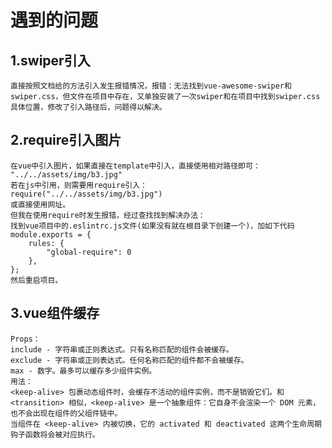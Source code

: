# 遇到的问题
## 1.swiper引入
    直接按照文档给的方法引入发生报错情况，报错：无法找到vue-awesome-swiper和swiper.css，但文件在项目中存在，又单独安装了一次swiper和在项目中找到swiper.css具体位置，修改了引入路径后，问题得以解决。
## 2.require引入图片
    在vue中引入图片，如果直接在template中引入，直接使用相对路径即可：
    "../../assets/img/b3.jpg"
    若在js中引用，则需要用require引入：
    require("../../assets/img/b3.jpg")
    或直接使用网址。
    但我在使用require时发生报错，经过查找找到解决办法：
    找到vue项目中的.eslintrc.js文件(如果没有就在根目录下创建一个)，加如下代码
    module.exports = {
        rules: {  
            "global-require": 0  
        },
    };
    然后重启项目。
## 3.vue组件缓存
    Props：
    include - 字符串或正则表达式。只有名称匹配的组件会被缓存。
    exclude - 字符串或正则表达式。任何名称匹配的组件都不会被缓存。
    max - 数字。最多可以缓存多少组件实例。
    用法：
    <keep-alive> 包裹动态组件时，会缓存不活动的组件实例，而不是销毁它们。和 <transition> 相似，<keep-alive> 是一个抽象组件：它自身不会渲染一个 DOM 元素，也不会出现在组件的父组件链中。
    当组件在 <keep-alive> 内被切换，它的 activated 和 deactivated 这两个生命周期钩子函数将会被对应执行。
